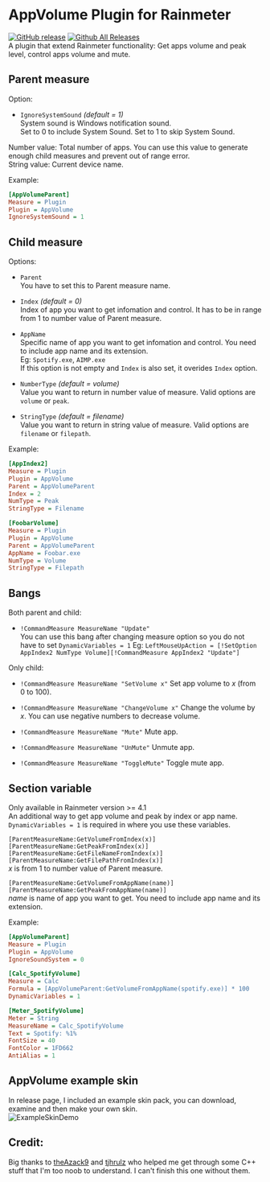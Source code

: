# AppVolume Plugin for Rainmeter
[![GitHub release](https://img.shields.io/github/release/khanhas/AppVolumePlugin.svg?colorB=97CA00?label=version)](https://github.com/khanhas/AppVolumePlugin/releases/latest) [![Github All Releases](https://img.shields.io/github/downloads/khanhas/AppVolumePlugin/total.svg?colorB=97CA00)](https://github.com/khanhas/AppVolumePlugin/releases)  
A plugin that extend Rainmeter functionality: Get apps volume and peak level, control apps volume and mute.

## Parent measure
Option:  
- `IgnoreSystemSound` *(default = 1)*  
  System sound is Windows notification sound.  
  Set to 0 to include System Sound. Set to 1 to skip System Sound.

Number value: Total number of apps. You can use this value to generate enough child measures and prevent out of range error.  
String value: Current device name.

Example:
```ini
[AppVolumeParent]
Measure = Plugin
Plugin = AppVolume
IgnoreSystemSound = 1
```

## Child measure
Options:
- `Parent`  
  You have to set this to Parent measure name.  
  
- `Index` *(default = 0)*  
  Index of app you want to get infomation and control. It has to be in range from 1 to number value of Parent measure.  
  
- `AppName`  
  Specific name of app you want to get infomation and control. You need to include app name and its extension.  
  Eg: `Spotify.exe`, `AIMP.exe`  
  If this option is not empty and `Index` is also set, it overides `Index` option.  
  
- `NumberType` *(default = volume)*  
  Value you want to return in number value of measure.
  Valid options are `volume` or `peak`.  
  
- `StringType` *(default = filename)*  
  Value you want to return in string value of measure.
  Valid options are `filename` or `filepath`.  
  
Example:  
```ini
[AppIndex2]
Measure = Plugin
Plugin = AppVolume
Parent = AppVolumeParent
Index = 2
NumType = Peak
StringType = Filename
```

```ini
[FoobarVolume]
Measure = Plugin
Plugin = AppVolume
Parent = AppVolumeParent
AppName = Foobar.exe
NumType = Volume
StringType = Filepath
```

## Bangs
Both parent and child:
- `!CommandMeasure MeasureName "Update"`  
  You can use this bang after changing measure option so you do not have to set `DynamicVariables = 1`
  Eg: `LeftMouseUpAction = [!SetOption AppIndex2 NumType Volume][!CommandMeasure AppIndex2 "Update"]`
  
Only child:
- `!CommandMeasure MeasureName "SetVolume x"`
  Set app volume to *x* (from 0 to 100).  
  
- `!CommandMeasure MeasureName "ChangeVolume x"`
  Change the volume by *x*. You can use negative numbers to decrease volume.  

- `!CommandMeasure MeasureName "Mute"`
  Mute app.
  
- `!CommandMeasure MeasureName "UnMute"`
  Unmute app.
 
- `!CommandMeasure MeasureName "ToggleMute"`
  Toggle mute app.
  
## Section variable
Only available in Rainmeter version >= 4.1  
An additional way to get app volume and peak by index or app name. `DynamicVariables = 1` is required in where you use these variables.

`[ParentMeasureName:GetVolumeFromIndex(x)]`  
`[ParentMeasureName:GetPeakFromIndex(x)]`  
`[ParentMeasureName:GetFileNameFromIndex(x)]`  
`[ParentMeasureName:GetFilePathFromIndex(x)]`  
    *x* is from 1 to number value of Parent measure.  

`[ParentMeasureName:GetVolumeFromAppName(name)]`  
`[ParentMeasureName:GetPeakFromAppName(name)]`  
    *name* is name of app you want to get. You need to include app name and its extension.  
    
Example:
```ini
[AppVolumeParent]
Measure = Plugin
Plugin = AppVolume
IgnoreSoundSystem = 0

[Calc_SpotifyVolume]
Measure = Calc
Formula = [AppVolumeParent:GetVolumeFromAppName(spotify.exe)] * 100
DynamicVariables = 1

[Meter_SpotifyVolume]
Meter = String
MeasureName = Calc_SpotifyVolume
Text = Spotify: %1%
FontSize = 40
FontColor = 1FD662
AntiAlias = 1
```

## AppVolume example skin
In release page, I included an example skin pack, you can download, examine and then make your own skin.  
![ExampleSkinDemo](https://raw.githubusercontent.com/khanhas/AppVolumePlugin/master/AppVolumeExampleSkin/demo.png)

## Credit:
Big thanks to [theAzack9](https://github.com/TheAzack9) and [tjhrulz](https://github.com/tjhrulz) who helped me get through some C++ stuff that I'm too noob to understand. I can't finish this one without them.
